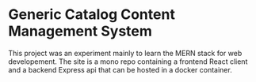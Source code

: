 # Generic Catalog Content Management System

This project was an experiment mainly to learn the MERN stack for web developement. The site is a mono repo containing a frontend React client and a backend Express api that can be hosted in a docker container.
